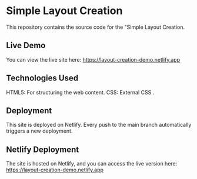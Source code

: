 # Simple Layout Creation
This repository contains the source code for the "Simple Layout Creation.

## Live Demo
You can view the live site here: https://layout-creation-demo.netlify.app

## Technologies Used
HTML5: For structuring the web content.
CSS: External CSS .

## Deployment
This site is deployed on Netlify. Every push to the main branch automatically triggers a new deployment.

## Netlify Deployment
The site is hosted on Netlify, and you can access the live version here: https://layout-creation-demo.netlify.app
